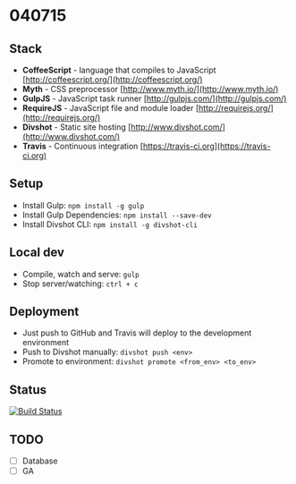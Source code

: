 # 040715

## Stack

- **CoffeeScript** - language that compiles to JavaScript [http://coffeescript.org/](http://coffeescript.org/)
- **Myth** - CSS preprocessor [http://www.myth.io/](http://www.myth.io/)
- **GulpJS** - JavaScript task runner [http://gulpjs.com/](http://gulpjs.com/)
- **RequireJS** - JavaScript file and module loader [http://requirejs.org/](http://requirejs.org/)
- **Divshot** - Static site hosting [http://www.divshot.com/](http://www.divshot.com/)
- **Travis** - Continuous integration [https://travis-ci.org](https://travis-ci.org)

## Setup

+ Install Gulp: `npm install -g gulp`
+ Install Gulp Dependencies: `npm install --save-dev`
+ Install Divshot CLI: `npm install -g divshot-cli`

## Local dev

+ Compile, watch and serve: `gulp`
+ Stop server/watching: `ctrl + c`

## Deployment

+ Just push to GitHub and Travis will deploy to the development environment
+ Push to Divshot manually: `divshot push <env>`
+ Promote to environment: `divshot promote <from_env> <to_env>`

## Status

[![Build Status](https://travis-ci.org/lukehedger/040715.svg?branch=master)](https://travis-ci.org/lukehedger/040715)

## TODO

- [ ] Database
- [ ] GA